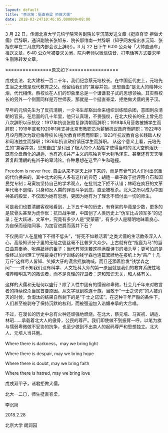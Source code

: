 ```yaml
---
layout: default
title: "李沉简：挺直脊梁 拒做犬儒"
date: 2018-03-24T10:46:05.000000+08:00
---
```


3 月 22 日，传闻北京大学元培学院常务副院长李沉简发送文章《挺直脊梁 拒做犬儒》后辞职，通识副院长张旭东、院长鄂维南一并辞职（知乎网友指出李沉简、张旭东早在二月底的内部会议上辞职）。3 月 22 日下午 6:00 公众号「大帅直通车」推送文章，6:40 公众号被要求关闭，院内老师以微信语音、打电话等方式要求学生删除转发文章。

================原文如下=================

戊戌变法、北大建校一百二十年，我们纪念蔡元培校长。在中国近代史上，元培先生当之无愧是现代教育之父。他留给我们的“兼容并包，思想自由”是北大的精神火炬，代代相传。蔡校长在人们的印象里总是一个谦谦君子式的思想领袖。其实蔡校长的另外一个侧面同样是万世师表，那就是一个挺直脊梁、拒绝做犬儒的男子汉。

早年的元培先生为了反抗清朝，一介书生却豁出命来组织训练暗杀团，意图刺杀清朝的官员。在后面的几十年里，他只认真理，不畏强权，在北大校长的任上曾先后八次辞职以示抗议：1917年抗议张勋复辟清朝而辞职；1919年5月营救被捕学生而辞职；1919年底和1920年1月支持北京市教职员为薪酬抗议政府而辞职；1922年8月/9月两次为政府侮辱校长/拖欠教育经费而辞职；1923年抗议教育总长践踏人权和司法独立而辞职；1926年抗议政府镇压学生而辞职。 从这个意义上看，元培先生的“兼容并包，思想自由”是付出了极大的个人牺牲才使得当时的北大空前活跃—既有全盘西化的胡适、也有追求共产主义的陈独秀李大钊毛泽东、甚至还有天天嚷着复辟清朝的拖辫子的辜鸿铭。各种思想在这里产生和碰撞。

Freedom is never free. 自由从来不是天上掉下来的，而是有骨气的人们付出沉重的代价换来的，其中北大的先人多有这样的典范：胡适一辈子敢于批评蒋介石和国民党专制；马寅初坚持自己的学术观点，在批判之下拒不认错；林昭在疯狂的文革年代毫不退缩，只身和反人类的罪恶斗争到底，直至被枪杀。北大之所以成为中国神圣的殿堂，不仅因为她有思想，更因为她有为了理念不惜付出一切的师生。

可是我们也要清醒客观地看到，上下五千年的历史，有脊梁的毕竟是少数，更多的是软骨头甚至为虎作伥：抗日战争里，中国创了人类历史上“伪军比占领军多”的记录；在大跃进、文革中，究竟有多少人是“受蒙蔽”，有多少人是精明地昧着良心、为自保而诬陷同事、为加官进爵而落井下石？

不仅民间“人在屋檐下不得不低头”，“好死不如赖活着”之类犬儒的生活教条深入人心，高级知识分子里的无耻之徒丝毫不比普罗大众少。上古就有在“指鹿为马”的当口曲意奉承、吮痈舐痔的臣子；当代有郭沫若这样满腹诗书的墙头草；更可怕的是像经过加州理工学院最良好科学训练的钱学森也连篇累牍地在报纸上为“亩产十几万斤”这样尽人皆知、笑掉大牙的谎言摇旗呐喊，而且还舔着脸发“钱学森之问”——殊不知我们没有科学、人文社科大师的第一原因就是我们的教育系统性地培养精明乖巧的撒谎者，而不是真理的捍卫者：这和知识无关，和人格有关。

这样的犬儒和无耻何以盛行？除了人性中固有的懦弱和卑微，社会几千年来对敢言者的持续绞杀当属首要原因。从文字狱到株连十族，当敢于“一士之谔谔”的人被消灭的时候，负淘汰的结果自然剩下的是“千士之诺诺”。在这种千年严酷的条件下，人们甚至被剥夺了保持沉默的权利，而被强迫加入谄媚奉承的大合唱。

不过，在漫长的历史中总有火种还顽强地燃烧。在北大，蔡元培、马寅初、胡适、林昭……承载着北大人的傲骨，公民的尊严。我们即使做不到振臂一呼，以笔为旗与懦弱卑微做不妥协的抗争，也至少做到不出卖人的起码尊严和思想独立。北大人、元培人当共勉。

Where there is darkness，may we bring light


Where there is despair, may we bring hope


Where there is doubt, may we bring faith


Where there is hatred, may we bring love

戊戌双甲子，诸君拒做犬儒，


北大一二〇，师生挺直脊梁。

李沉简


2018.2.28


北京大学 朗润园

